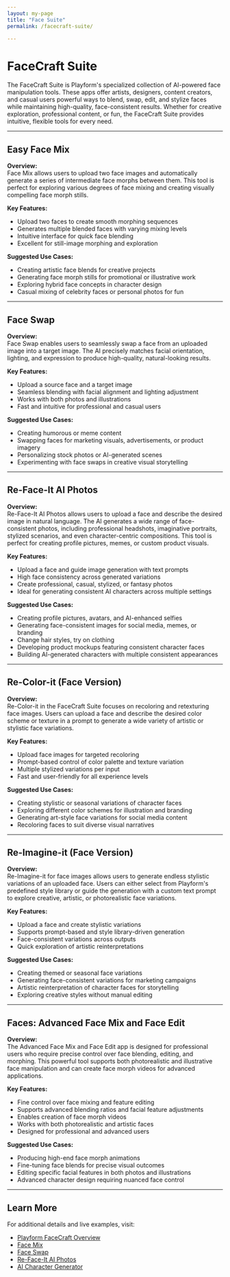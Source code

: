 ```yaml
---
layout: my-page
title: "Face Suite"
permalink: /facecraft-suite/

---
```



# FaceCraft Suite

The FaceCraft Suite is Playform's specialized collection of AI-powered face manipulation tools. These apps offer artists, designers, content creators, and casual users powerful ways to blend, swap, edit, and stylize faces while maintaining high-quality, face-consistent results. Whether for creative exploration, professional content, or fun, the FaceCraft Suite provides intuitive, flexible tools for every need.

---

## Easy Face Mix

**Overview:**  
Face Mix allows users to upload two face images and automatically generate a series of intermediate face morphs between them. This tool is perfect for exploring various degrees of face mixing and creating visually compelling face morph stills.

**Key Features:**
- Upload two faces to create smooth morphing sequences
- Generates multiple blended faces with varying mixing levels
- Intuitive interface for quick face blending
- Excellent for still-image morphing and exploration

**Suggested Use Cases:**
- Creating artistic face blends for creative projects
- Generating face morph stills for promotional or illustrative work
- Exploring hybrid face concepts in character design
- Casual mixing of celebrity faces or personal photos for fun

---

## Face Swap

**Overview:**  
Face Swap enables users to seamlessly swap a face from an uploaded image into a target image. The AI precisely matches facial orientation, lighting, and expression to produce high-quality, natural-looking results.

**Key Features:**
- Upload a source face and a target image
- Seamless blending with facial alignment and lighting adjustment
- Works with both photos and illustrations
- Fast and intuitive for professional and casual users

**Suggested Use Cases:**
- Creating humorous or meme content
- Swapping faces for marketing visuals, advertisements, or product imagery
- Personalizing stock photos or AI-generated scenes
- Experimenting with face swaps in creative visual storytelling

---

## Re-Face-It AI Photos

**Overview:**  
Re-Face-It AI Photos allows users to upload a face and describe the desired image in natural language. The AI generates a wide range of face-consistent photos, including professional headshots, imaginative portraits, stylized scenarios, and even character-centric compositions. This tool is perfect for creating profile pictures, memes, or custom product visuals.

**Key Features:**
- Upload a face and guide image generation with text prompts
- High face consistency across generated variations
- Create professional, casual, stylized, or fantasy photos
- Ideal for generating consistent AI characters across multiple settings

**Suggested Use Cases:**
- Creating profile pictures, avatars, and AI-enhanced selfies
- Generating face-consistent images for social media, memes, or branding
- Change hair styles, try on clothing
- Developing product mockups featuring consistent character faces
- Building AI-generated characters with multiple consistent appearances

---

## Re-Color-it (Face Version)

**Overview:**  
Re-Color-it in the FaceCraft Suite focuses on recoloring and retexturing face images. Users can upload a face and describe the desired color scheme or texture in a prompt to generate a wide variety of artistic or stylistic face variations.

**Key Features:**
- Upload face images for targeted recoloring
- Prompt-based control of color palette and texture variation
- Multiple stylized variations per input
- Fast and user-friendly for all experience levels

**Suggested Use Cases:**
- Creating stylistic or seasonal variations of character faces
- Exploring different color schemes for illustration and branding
- Generating art-style face variations for social media content
- Recoloring faces to suit diverse visual narratives

---

## Re-Imagine-it (Face Version)

**Overview:**  
Re-Imagine-it for face images allows users to generate endless stylistic variations of an uploaded face. Users can either select from Playform's predefined style library or guide the generation with a custom text prompt to explore creative, artistic, or photorealistic face variations.

**Key Features:**
- Upload a face and create stylistic variations
- Supports prompt-based and style library-driven generation
- Face-consistent variations across outputs
- Quick exploration of artistic reinterpretations

**Suggested Use Cases:**
- Creating themed or seasonal face variations
- Generating face-consistent variations for marketing campaigns
- Artistic reinterpretation of character faces for storytelling
- Exploring creative styles without manual editing

---

## Faces: Advanced Face Mix and Face Edit

**Overview:**  
The Advanced Face Mix and Face Edit app is designed for professional users who require precise control over face blending, editing, and morphing. This powerful tool supports both photorealistic and illustrative face manipulation and can create face morph videos for advanced applications.

**Key Features:**
- Fine control over face mixing and feature editing
- Supports advanced blending ratios and facial feature adjustments
- Enables creation of face morph videos
- Works with both photorealistic and artistic faces
- Designed for professional and advanced users

**Suggested Use Cases:**
- Producing high-end face morph animations
- Fine-tuning face blends for precise visual outcomes
- Editing specific facial features in both photos and illustrations
- Advanced character design requiring nuanced face control

---

## Learn More

For additional details and live examples, visit:
- [Playform FaceCraft Overview](https://www.playform.io/face-craft)
- [Face Mix](https://www.playform.io/facemix)
- [Face Swap](https://www.playform.io/face-swap)
- [Re-Face-It AI Photos](https://www.playform.io/refaceit)
- [AI Character Generator](https://www.playform.io/ai-character-generator)
